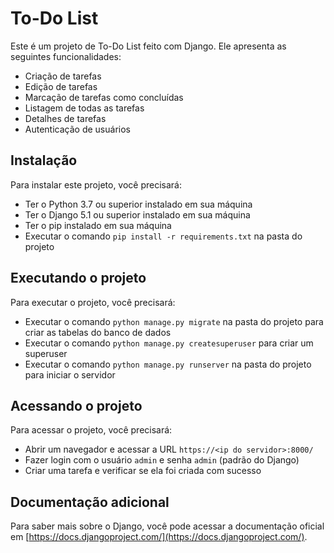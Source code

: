 # To-Do List

Este é um projeto de To-Do List feito com Django. Ele apresenta as seguintes funcionalidades:  

* Criação de tarefas
* Edição de tarefas
* Marcação de tarefas como concluídas
* Listagem de todas as tarefas
* Detalhes de tarefas
* Autenticação de usuários

## Instalação

Para instalar este projeto, você precisará:

* Ter o Python 3.7 ou superior instalado em sua máquina
* Ter o Django 5.1 ou superior instalado em sua máquina
* Ter o pip instalado em sua máquina
* Executar o comando `pip install -r requirements.txt` na pasta do projeto

## Executando o projeto

Para executar o projeto, você precisará:

* Executar o comando `python manage.py migrate` na pasta do projeto para criar as tabelas do banco de dados
* Executar o comando `python manage.py createsuperuser` para criar um superuser
* Executar o comando `python manage.py runserver` na pasta do projeto para iniciar o servidor

## Acessando o projeto

Para acessar o projeto, você precisará:

* Abrir um navegador e acessar a URL `https://<ip do servidor>:8000/`
* Fazer login com o usuário `admin` e senha `admin` (padrão do Django)
* Criar uma tarefa e verificar se ela foi criada com sucesso

## Documentação adicional

Para saber mais sobre o Django, você pode acessar a documentação oficial em [https://docs.djangoproject.com/](https://docs.djangoproject.com/).
